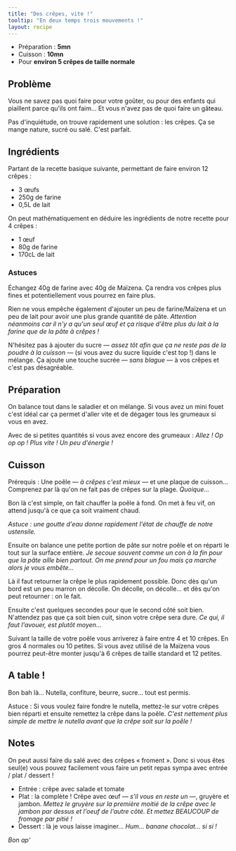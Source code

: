 ```yaml
---
title: "Des crêpes, vite !"
tooltip: "En deux temps trois mouvements !"
layout: recipe
---
```


*   Préparation : __5mn__
*   Cuisson : __10mn__
*   Pour __environ 5 crêpes de taille normale__

## Problème

Vous ne savez pas quoi faire pour votre goûter, ou pour des enfants qui piaillent parce qu'ils ont faim... Et vous n'avez pas de quoi faire un gâteau.

Pas d'inquiétude, on trouve rapidement une solution : les crêpes. Ça se mange nature, sucré ou salé. C'est parfait.

## Ingrédients

Partant de la recette basique suivante, permettant de faire environ 12 crêpes :

*   3 œufs
*   250g de farine
*   0,5L de lait

On peut mathématiquement en déduire les ingrédients de notre recette pour 4 crêpes :

*   1 œuf
*   80g de farine
*   170cL de lait

### Astuces

Échangez 40g de farine avec 40g de Maïzena. Ça rendra vos crêpes plus fines et potentiellement vous pourrez en faire plus.

Rien ne vous empêche également d'ajouter un peu de farine/Maïzena et un peu de lait pour avoir une plus grande quantité de pâte. _Attention néanmoins car il n'y a qu'un seul œuf et ça risque d'être plus du lait à la farine que de la pâte à crêpes !_

N'hésitez pas à ajouter du sucre _— assez tôt afin que ça ne reste pas de la poudre à la cuisson —_ (si vous avez du sucre liquide c'est top !) dans le mélange. Ça ajoute une touche sucrée _— sans blague —_ à vos crêpes et c'est pas désagréable.

## Préparation

On balance tout dans le saladier et on mélange. Si vous avez un mini fouet c'est idéal car ça permet d'aller vite et de dégager tous les grumeaux si vous en avez.

Avec de si petites quantités si vous avez encore des grumeaux : _Allez ! Op op op ! Plus vite ! Un peu d'énergie !_

## Cuisson

Prérequis : Une poêle _— à crêpes c'est mieux —_ et une plaque de cuisson... Comprenez par là qu'on ne fait pas de crêpes sur la plage. _Quoique..._

Bon là c'est simple, on fait chauffer la poêle à fond. On met à feu vif, on attend jusqu'à ce que ça soit vraiment chaud.

_Astuce : une goutte d'eau donne rapidement l'état de chauffe de notre ustensile._

Ensuite on balance une petite portion de pâte sur notre poêle et on réparti le tout sur la surface entière. _Je secoue souvent comme un con à la fin pour que la pâte aille bien partout. On me prend pour un fou mais ça marche alors je vous embête..._

Là il faut retourner la crêpe le plus rapidement possible. Donc dès qu'un bord est un peu marron on décolle. On décolle, on décolle... et dès qu'on peut retourner : on le fait.

Ensuite c'est quelques secondes pour que le second côté soit bien. N'attendez pas que ça soit bien cuit, sinon votre crêpe sera dure. _Ce qui, il faut l'avouer, est plutôt moyen..._

Suivant la taille de votre poêle vous arriverez à faire entre 4 et 10 crêpes. En gros 4 normales ou 10 petites. Si vous avez utilisé de la Maïzena vous pourrez peut-être monter jusqu'à 6 crêpes de taille standard et 12 petites.

## A table !

Bon bah là... Nutella, confiture, beurre, sucre... tout est permis.

Astuce : Si vous voulez faire fondre le nutella, mettez-le sur votre crêpes bien réparti et ensuite remettez la crêpe dans la poêle. _C'est nettement plus simple de mettre le nutella avant que la crêpe soit sur la poêle !_

## Notes

On peut aussi faire du salé avec des crêpes « froment ». Donc si vous êtes seul(e) vous pouvez facilement vous faire un petit repas sympa avec entrée / plat / dessert !

*   Entrée : crêpe avec salade et tomate
*   Plat : la complète ! Crêpe avec œuf _— s'il vous en reste un —_, gruyère et jambon. _Mettez le gruyère sur la première moitié de la crêpe avec le jambon par dessus et l'oeuf de l'autre côté. Et mettez BEAUCOUP de fromage par pitié !_
*   Dessert : là je vous laisse imaginer... _Hum... banane chocolat... si si !_

*Bon ap'*
